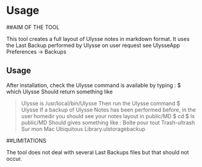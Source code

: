 Usage
=====

##AIM OF THE TOOL

This tool creates a full layout of Ulysse notes in markdown format.
It uses the Last Backup performed by Ulysse on user request see UlysseApp Preferences -> Backups

## Usage

After installation, check the Ulysse command is available by typing :
$ which Ulysse
Should return something like
> Ulysse is /usr/local/bin/Ulysse
Then run the Ulysse command
$ Ulysse
If a backup of Ulysse Notes has been performed before, in the user homedir you should see your notes layout in public/MD
$ cd
$ ls public/MD
Should gives something like :
> Boîte pour tout                    Trash-ultrash
> Sur mon Mac                        Ubiquitous Library.ulstoragebackup



##LIMITATIONS

The tool does not deal with several Last Backups files but that should not occur.
